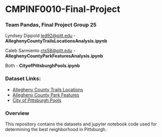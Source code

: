# CMPINF0010-Final-Project

### Team Pandas, Final Project Group 25

Lyndsey Dippold led92@pitt.edu - **AlleghenyCountyTrailsLocationsAnalysis.ipynb**

Caleb Sarmiento cts58@pitt.edu - **AlleghenyCountyParkFeaturesAnalysis.ipynb**

Both - **CityofPittsburghPools.ipynb**

### Dataset Links:
* [Allegheny County Trails Locations](https://data.wprdc.org/dataset/allegheny-county-trails-locations)
* [Allegheny County Park Features](https://data.wprdc.org/dataset/allegheny-county-park-features)
* [City of Pittsburgh Pools](https://data.wprdc.org/dataset/city-pools)

### Overview
This repository contains the datasets and jupyter notebook code used for determining the best neighborhood in Pittsburgh.